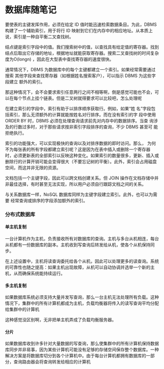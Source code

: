# 数据库随笔记

要使表的主键发挥作用，必须在给定 ID 值时能迅速检索数据条目。为此，DBMS
构建了一个辅助索引，用于将行 ID 映射到它们在内存中的相应地址。从本质上
说，索引是一种自平衡二叉查找树。


结点键是索引字段中的值。我们搜索树中的值，以查找具有给定值的寄存器。找到
结点后取出它存储的地址，根据地址就能获取寄存器。搜索二叉查找树的时间复杂
度为O(longn) ，因此在大型表中查找寄存器的速度很快。

通常情况下，DBMS 为数据库中的每个主键都建立一个索引。如果经常需要通过搜索
其他字段来查找寄存器（如根据姓名搜索客户），可以指示 DBMS 为这些字段建立
额外的索引。

那这种情况下，会不会要求索引任意两行之间不相等啊，倒是感觉可能也不会，可以在每个节点上挂个链表。但是二叉树就得要求可以比较吧，怎么处理呢

在建立索引的字段中，索引有助于以排序顺序获取行。例如，如果“姓
名”字段包括索引，那么无须额外的计算就能按姓名对行排序。而在没有索引的字
段中使用 ORDER BY 时，DBMS 必须在处理查询请求前先对内存中的数据排序。当查
询涉及的行数过多时，对于那些请求按非索引字段排序的查询，不少 DBMS 甚至可
能拒绝执行。

索引的功能强大，可以实现极快的查询以及对排序数据的即时访问。那么，
为何不为每张表的所有字段都建立索引呢？这是因为在表中插入或删除一个寄存器
时，必须更新表的全部索引以反映这种变化。如果索引的数量很多，更新、插入或
删除行的计算开销可能会变得很大（不要忘记树的平衡）。此外，索引会占用磁盘
空间，而这并非无限的资源。

文档包括一个主键字段，因此可以跨文档创建关系。但 JOIN 操作在文档存储中并
非最佳选择，有时甚至无法实现，所以用户必须自行跟踪文档之间的关系。

与关系数据库一样，NoSQL 数据库同样为主键字段建立索引。此外，也可以为需要
经常查询或排序的字段添加额外的索引。

### 分布式数据库

#### 单主机复制

一台计算机作为主机，负责接收所有对数据库的查询。主机与多台从机相连，每台
从机都有一份数据库的副本。主机收到写查询后转发给从机，使各个从机保持同
步。

在上述设置中，主机将读查询委托给各个从机，因此可以处理更多的读查询。系统
的可靠性也随之提高：如果主机出现故障，从机可以自动协调并选举一个新的主
机，从而确保系统能持续运行。


#### 多主机复制

如果数据库系统必须支持大量并发写查询，那么一台主机无法处理所有负载。这种
情况下，集群中的所有计算机都成为主机，负载均衡器将传入的读写查询平均分配
给集群中的计算机

这种感觉没区别啊，无非把单主机弄成了负载均衡服务器。


#### 分片

如果数据库收到许多针对大量数据的写查询，那么使集群中的所有计算机保持数据
库同步并非易事，因为某些计算机可能没有足够的存储空间保存整个数据库。一种
解决方案是将数据库切分到各个计算机中。由于每台计算机都拥有数据库的一部
分，查询路由器会将查询转发给相应的计算机